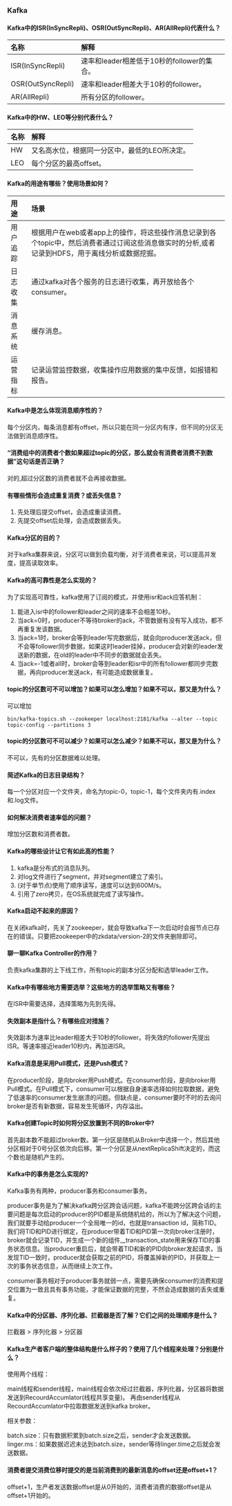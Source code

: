 ### Kafka


#### Kafka中的ISR(InSyncRepli)、OSR(OutSyncRepli)、AR(AllRepli)代表什么？
| 名称 | 解释 | 
| :----- | :----- | 
| ISR(InSyncRepli) | 速率和leader相差低于10秒的follower的集合。 |
| OSR(OutSyncRepli) | 速率和leader相差大于10秒的follower。|
| AR(AllRepli) | 所有分区的follower。|


#### Kafka中的HW、LEO等分别代表什么？
| 名称 | 解释 | 
| :----- | :----- | 
| HW | 又名高水位，根据同一分区中，最低的LEO所决定。|
| LEO | 每个分区的最高offset。|


#### Kafka的用途有哪些？使用场景如何？
| 用途 | 场景 | 
| :----- | :----- | 
| 用户追踪 | 根据用户在web或者app上的操作，将这些操作消息记录到各个topic中，然后消费者通过订阅这些消息做实时的分析,或者记录到HDFS，用于离线分析或数据挖掘。|
| 日志收集 | 通过kafka对各个服务的日志进行收集，再开放给各个consumer。|
| 消息系统 | 缓存消息。|
| 运营指标 | 记录运营监控数据，收集操作应用数据的集中反馈，如报错和报告。|


#### Kafka中是怎么体现消息顺序性的？
每个分区内，每条消息都有offset，所以只能在同一分区内有序，但不同的分区无法做到消息顺序性。


#### “消费组中的消费者个数如果超过topic的分区，那么就会有消费者消费不到数据”这句话是否正确？
对的,超过分区数的消费者就不会再接收数据。


#### 有哪些情形会造成重复消费？或丢失信息？
1. 先处理后提交offset，会造成重读消费。
2. 先提交offset后处理，会造成数据丢失。


#### Kafka分区的目的？
对于kafka集群来说，分区可以做到负载均衡，对于消费者来说，可以提高并发度，提高读取效率。


#### Kafka的高可靠性是怎么实现的？
为了实现高可靠性，kafka使用了订阅的模式，并使用isr和ack应答机制：
1. 能进入isr中的follower和leader之间的速率不会相差10秒。
2. 当ack=0时，producer不等待broker的ack，不管数据有没有写入成功，都不再重复发该数据。
3. 当ack=1时，broker会等到leader写完数据后，就会向producer发送ack，但不会等follower同步数据，如果这时leader挂掉，producer会对新的leader发送新的数据，在old的leader中不同步的数据就会丢失。
4. 当ack=-1或者all时，broker会等到leader和isr中的所有follower都同步完数据，再向producer发送ack，有可能造成数据重复。


#### topic的分区数可不可以增加？如果可以怎么增加？如果不可以，那又是为什么？
可以增加
```
bin/kafka-topics.sh --zookeeper localhost:2181/kafka --alter --topic topic-config --partitions 3
```


#### topic的分区数可不可以减少？如果可以怎么减少？如果不可以，那又是为什么？
不可以，先有的分区数据难以处理。


#### 简述Kafka的日志目录结构？
每一个分区对应一个文件夹，命名为topic-0，topic-1，每个文件夹内有.index和.log文件。


#### 如何解决消费者速率低的问题？
增加分区数和消费者数。


#### Kafka的哪些设计让它有如此高的性能？
1. kafka是分布式的消息队列。
2. 对log文件进行了segment，并对segment建立了索引。
3. (对于单节点)使用了顺序读写，速度可以达到600M/s。
4. 引用了zero拷贝，在OS系统就完成了读写操作。


#### Kafka启动不起来的原因？
在关闭kafka时，先关了zookeeper，就会导致kafka下一次启动时会报节点已存在的错误。只要把zookeeper中的zkdata/version-2的文件夹删除即可。


#### 聊一聊Kafka Controller的作用？
负责kafka集群的上下线工作，所有topic的副本分区分配和选举leader工作。


#### Kafka中有哪些地方需要选举？这些地方的选举策略又有哪些？
在ISR中需要选择，选择策略为先到先得。


#### 失效副本是指什么？有哪些应对措施？
失效副本为速率比leader相差大于10秒的follower。将失效的follower先提出ISR。等速率接近leader10秒内，再加进ISR。


#### Kafka消息是采用Pull模式，还是Push模式？
在producer阶段，是向broker用Push模式。在consumer阶段，是向broker用Pull模式。在Pull模式下，consumer可以根据自身速率选择如何拉取数据，避免了低速率的consumer发生崩溃的问题。但缺点是，consumer要时不时的去询问broker是否有新数据，容易发生死循环，内存溢出。


#### Kafka创建Topic时如何将分区放置到不同的Broker中?
首先副本数不能超过broker数。第一分区是随机从Broker中选择一个，然后其他分区相对于0号分区依次向后移。第一个分区是从nextReplicaShift决定的，而这个数也是随机产生的。


#### Kafka中的事务是怎么实现的?
Kafka事务有两种，producer事务和consumer事务。


producer事务是为了解决kafka跨分区跨会话问题，kafka不能跨分区跨会话的主要问题是每次启动的producer的PID都是系统随机给的，所以为了解决这个问题，我们就要手动给producer一个全局唯一的id，也就是transaction id，简称TID。我们将TID和PID进行绑定，在producer带着TID和PID第一次向broker注册时，broker就会记录TID，并生成一个新的组件__transaction_state用来保存TID的事务状态信息。当producer重启后，就会带着TID和新的PID向broker发起请求，当发现TID一致时，producer就会获取之前的PID，将覆盖掉新的PID，并获取上一次的事务状态信息，从而继续上次工作。


consumer事务相对于producer事务就弱一点，需要先确保consumer的消费和提交位置为一致且具有事务功能，才能保证数据的完整，不然会造成数据的丢失或重复。


#### Kafka中的分区器、序列化器、拦截器是否了解？它们之间的处理顺序是什么？
拦截器 > 序列化器 > 分区器


#### Kafka生产者客户端的整体结构是什么样子的？使用了几个线程来处理？分别是什么？
使用两个线程：


main线程和sender线程，main线程会依次经过拦截器，序列化器，分区器将数据发送到RecourdAccumlator(线程共享变量)。
再由sender线程从RecourdAccumlator中拉取数据发送到kafka broker。


相关参数：


batch.size：只有数据积累到batch.size之后，sender才会发送数据。<br>
linger.ms：如果数据迟迟未达到batch.size，sender等待linger.time之后就会发送数据。


#### 消费者提交消费位移时提交的是当前消费到的最新消息的offset还是offset+1？
offset+1，生产者发送数据offset是从0开始的，消费者消费的数据offset是从offset+1开始的。

